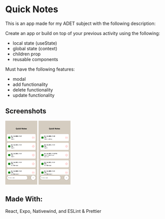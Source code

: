 # Quick Notes

This is an app made for my ADET subject with the following description:

Create an app or build on top of your previous activity using the following:

- local state (useState)
- global state (context)
- children prop
- reusable components

Must have the following features:

- modal
- add functionality
- delete functionality
- update functionality

## Screenshots

<p>
  <img src="https://github.com/kentlance/quick-notes/blob/master/Main.png" alt="Main Screenshot" width="20%">
  <img src="https://github.com/kentlance/quick-notes/blob/master/Edit%20Screenshot.png" alt="Edit Screenshot" width="20%">
</p>


## Made With:

React, Expo, Nativewind, and ESLint & Prettier
